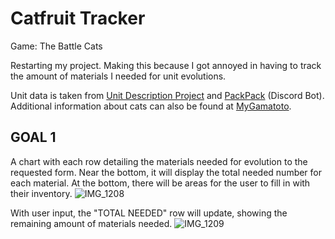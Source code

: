 # Catfruit Tracker

Game: The Battle Cats

Restarting my project. Making this because I got annoyed in having to track the amount of materials I needed for unit evolutions.

Unit data is taken from [Unit Description Project](https://thanksfeanor.pythonanywhere.com/UDP) and [PackPack](https://discord.com/discovery/applications/779311078412255242) (Discord Bot). Additional information about cats can also be found at [MyGamatoto](https://mygamatoto.com/).

## GOAL 1
A chart with each row detailing the materials needed for evolution to the requested form.
Near the bottom, it will display the total needed number for each material.
At the bottom, there will be areas for the user to fill in with their inventory.
![IMG_1208](https://github.com/user-attachments/assets/b0cef434-fb2b-406e-98d2-1222193569fe)

With user input, the "TOTAL NEEDED" row will update, showing the remaining amount of materials needed.
![IMG_1209](https://github.com/user-attachments/assets/ce3541b8-0b62-4d8b-82ba-d6624746267c)
